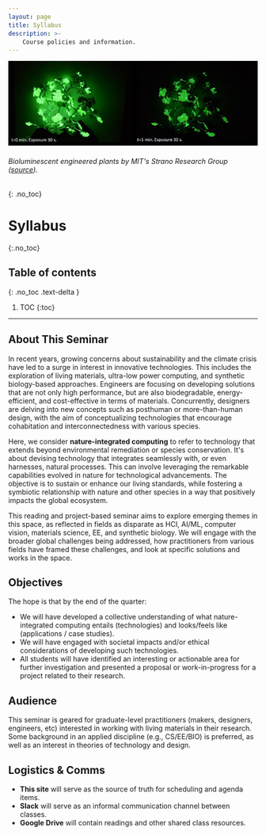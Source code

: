 ```yaml
---
layout: page
title: Syllabus
description: >-
    Course policies and information.
---
```

![splash_img](assets/images/glowing_plants.jpeg)
###### _Bioluminescent engineered plants by MIT's Strano Research Group ([source](https://www.designboom.com/technology/mit-read-light-glowing-plant-lamp-10-09-2021/))._
{: .no_toc}

# Syllabus
{:.no_toc}

## Table of contents
{: .no_toc .text-delta }

1. TOC
{:toc}

---

## About This Seminar
In recent years, growing concerns about sustainability and the climate crisis have led to a surge in interest in innovative technologies. This includes the exploration of living materials, ultra-low power computing, and synthetic biology-based approaches. Engineers are focusing on developing solutions that are not only high performance, but are also biodegradable, energy-efficient, and cost-effective in terms of materials. Concurrently, designers are delving into new concepts such as posthuman or more-than-human design, with the aim of conceptualizing technologies that encourage cohabitation and interconnectedness with various species. 

Here, we consider **nature-integrated computing** to refer to technology that extends beyond environmental remediation or species conservation. It's about devising technology that integrates seamlessly with, or even harnesses, natural processes. This can involve leveraging the remarkable capabilities evolved in nature for technological advancements. The objective is to sustain or enhance our living standards, while fostering a symbiotic relationship with nature and other species in a way that positively impacts the global ecosystem.

This reading and project-based seminar aims to explore emerging themes in this space, as reflected in fields as disparate as HCI, AI/ML, computer vision, materials science, EE, and synthetic biology. We will engage with the broader global challenges being addressed, how practitioners from various fields have framed these challenges, and look at specific solutions and works in the space. 

## Objectives
The hope is that by the end of the quarter:
- We will have developed a collective understanding of what nature-integrated computing entails (technologies) and looks/feels like (applications / case studies). 
- We will have engaged with societal impacts and/or ethical considerations of developing such technologies.
- All students will have identified an interesting or actionable area for further investigation and presented a proposal or work-in-progress for a project related to their research.

## Audience
This seminar is geared for graduate-level practitioners (makers, designers, engineers, etc) interested in working with living materials in their research. Some background in an applied discipline (e.g., CS/EE/BIO) is preferred, as well as an interest in theories of technology and design.

## Logistics & Comms
- **This site** will serve as the source of truth for scheduling and agenda items.
- **Slack** will serve as an informal communication channel between classes.
- **Google Drive** will contain readings and other shared class resources.